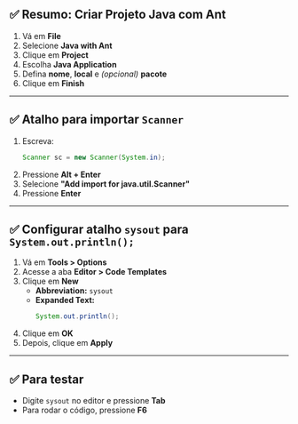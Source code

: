 ## ✅ Resumo: Criar Projeto Java com Ant

1. Vá em **File**
2. Selecione **Java with Ant**
3. Clique em **Project**
4. Escolha **Java Application**
5. Defina **nome**, **local** e *(opcional)* **pacote**
6. Clique em **Finish**

---

## ✅ Atalho para importar `Scanner`

1. Escreva:
   ```java
   Scanner sc = new Scanner(System.in);
   ```
2. Pressione **Alt + Enter**
3. Selecione **"Add import for java.util.Scanner"**
4. Pressione **Enter**

---

## ✅ Configurar atalho `sysout` para `System.out.println();`

1. Vá em **Tools > Options**
2. Acesse a aba **Editor > Code Templates**
3. Clique em **New**
   - **Abbreviation:** `sysout`
   - **Expanded Text:**  
     ```java
     System.out.println();
     ```
4. Clique em **OK**
5. Depois, clique em **Apply**

---

## ✅ Para testar

- Digite `sysout` no editor e pressione **Tab**
- Para rodar o código, pressione **F6**
